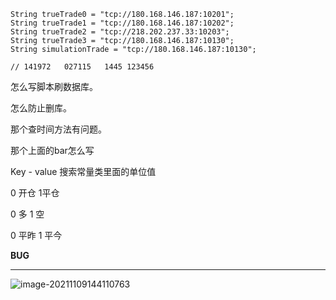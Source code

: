 ```
String trueTrade0 = "tcp://180.168.146.187:10201";
String trueTrade1 = "tcp://180.168.146.187:10202";
String trueTrade2 = "tcp://218.202.237.33:10203";
String trueTrade3 = "tcp://180.168.146.187:10130";
String simulationTrade = "tcp://180.168.146.187:10130";
```





```
// 141972   027115   1445 123456
```







怎么写脚本刷数据库。

怎么防止删库。

那个查时间方法有问题。

那个上面的bar怎么写



Key - value 搜索常量类里面的单位值





0 开仓      1平仓

0 多          1 空

0 平昨       1 平今

**BUG**

****

![image-20211109144110763](C:\Users\田付成\AppData\Roaming\Typora\typora-user-images\image-20211109144110763.png)

